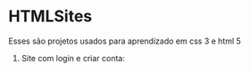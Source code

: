 # HTMLSites

Esses são projetos usados para aprendizado em css 3 e html 5


1. Site com login e criar conta: <a href="https://sandersonsamuel.github.io/HTMLSites/MixLandinLoginPage/home/index.html">

 
